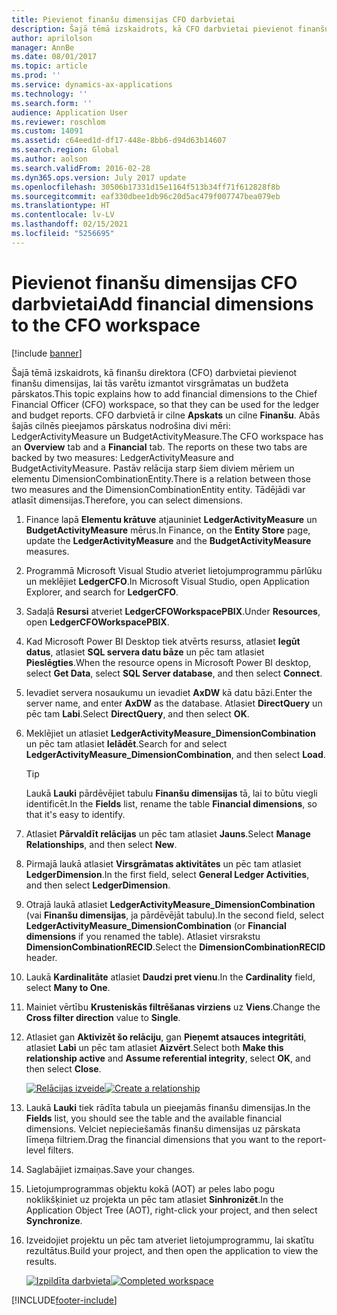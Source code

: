 ```yaml
---
title: Pievienot finanšu dimensijas CFO darbvietai
description: Šajā tēmā izskaidrots, kā CFO darbvietai pievienot finanšu dimensijas, lai tās varētu izmantot virsgrāmatas un budžeta pārskatos.
author: aprilolson
manager: AnnBe
ms.date: 08/01/2017
ms.topic: article
ms.prod: ''
ms.service: dynamics-ax-applications
ms.technology: ''
ms.search.form: ''
audience: Application User
ms.reviewer: roschlom
ms.custom: 14091
ms.assetid: c64eed1d-df17-448e-8bb6-d94d63b14607
ms.search.region: Global
ms.author: aolson
ms.search.validFrom: 2016-02-28
ms.dyn365.ops.version: July 2017 update
ms.openlocfilehash: 30506b17331d15e1164f513b34ff71f612828f8b
ms.sourcegitcommit: eaf330dbee1db96c20d5ac479f007747bea079eb
ms.translationtype: HT
ms.contentlocale: lv-LV
ms.lasthandoff: 02/15/2021
ms.locfileid: "5256695"
---
```

# <a name="add-financial-dimensions-to-the-cfo-workspace"></a><span data-ttu-id="6c14a-103">Pievienot finanšu dimensijas CFO darbvietai</span><span class="sxs-lookup"><span data-stu-id="6c14a-103">Add financial dimensions to the CFO workspace</span></span>

[!include [banner](../includes/banner.md)]

<span data-ttu-id="6c14a-104">Šajā tēmā izskaidrots, kā finanšu direktora (CFO) darbvietai pievienot finanšu dimensijas, lai tās varētu izmantot virsgrāmatas un budžeta pārskatos.</span><span class="sxs-lookup"><span data-stu-id="6c14a-104">This topic explains how to add financial dimensions to the Chief Financial Officer (CFO) workspace, so that they can be used for the ledger and budget reports.</span></span> <span data-ttu-id="6c14a-105">CFO darbvietā ir cilne **Apskats** un cilne **Finanšu**. Abās šajās cilnēs pieejamos pārskatus nodrošina divi mēri: LedgerActivityMeasure un BudgetActivityMeasure.</span><span class="sxs-lookup"><span data-stu-id="6c14a-105">The CFO workspace has an **Overview** tab and a **Financial** tab. The reports on these two tabs are backed by two measures: LedgerActivityMeasure and BudgetActivityMeasure.</span></span> <span data-ttu-id="6c14a-106">Pastāv relācija starp šiem diviem mēriem un elementu DimensionCombinationEntity.</span><span class="sxs-lookup"><span data-stu-id="6c14a-106">There is a relation between those two measures and the DimensionCombinationEntity entity.</span></span> <span data-ttu-id="6c14a-107">Tādējādi var atlasīt dimensijas.</span><span class="sxs-lookup"><span data-stu-id="6c14a-107">Therefore, you can select dimensions.</span></span>

1. <span data-ttu-id="6c14a-108">Finance lapā **Elementu krātuve** atjauniniet **LedgerActivityMeasure** un **BudgetActivityMeasure** mērus.</span><span class="sxs-lookup"><span data-stu-id="6c14a-108">In Finance, on the **Entity Store** page, update the **LedgerActivityMeasure** and the **BudgetActivityMeasure** measures.</span></span>
2. <span data-ttu-id="6c14a-109">Programmā Microsoft Visual Studio atveriet lietojumprogrammu pārlūku un meklējiet **LedgerCFO**.</span><span class="sxs-lookup"><span data-stu-id="6c14a-109">In Microsoft Visual Studio, open Application Explorer, and search for **LedgerCFO**.</span></span>
3. <span data-ttu-id="6c14a-110">Sadaļā **Resursi** atveriet **LedgerCFOWorkspacePBIX**.</span><span class="sxs-lookup"><span data-stu-id="6c14a-110">Under **Resources**, open **LedgerCFOWorkspacePBIX**.</span></span>
4. <span data-ttu-id="6c14a-111">Kad Microsoft Power BI Desktop tiek atvērts resurss, atlasiet **Iegūt datus**, atlasiet **SQL servera datu bāze** un pēc tam atlasiet **Pieslēgties**.</span><span class="sxs-lookup"><span data-stu-id="6c14a-111">When the resource opens in Microsoft Power BI desktop, select **Get Data**, select **SQL Server database**, and then select **Connect**.</span></span>
5. <span data-ttu-id="6c14a-112">Ievadiet servera nosaukumu un ievadiet **AxDW** kā datu bāzi.</span><span class="sxs-lookup"><span data-stu-id="6c14a-112">Enter the server name, and enter **AxDW** as the database.</span></span> <span data-ttu-id="6c14a-113">Atlasiet **DirectQuery** un pēc tam **Labi**.</span><span class="sxs-lookup"><span data-stu-id="6c14a-113">Select **DirectQuery**, and then select **OK**.</span></span>
6. <span data-ttu-id="6c14a-114">Meklējiet un atlasiet **LedgerActivityMeasure\_DimensionCombination** un pēc tam atlasiet **Ielādēt**.</span><span class="sxs-lookup"><span data-stu-id="6c14a-114">Search for and select **LedgerActivityMeasure\_DimensionCombination**, and then select **Load**.</span></span>

    > [!TIP]
    > <span data-ttu-id="6c14a-115">Laukā **Lauki** pārdēvējiet tabulu **Finanšu dimensijas** tā, lai to būtu viegli identificēt.</span><span class="sxs-lookup"><span data-stu-id="6c14a-115">In the **Fields** list, rename the table **Financial dimensions**, so that it's easy to identify.</span></span>

7. <span data-ttu-id="6c14a-116">Atlasiet **Pārvaldīt relācijas** un pēc tam atlasiet **Jauns**.</span><span class="sxs-lookup"><span data-stu-id="6c14a-116">Select **Manage Relationships**, and then select **New**.</span></span>
8. <span data-ttu-id="6c14a-117">Pirmajā laukā atlasiet **Virsgrāmatas aktivitātes** un pēc tam atlasiet **LedgerDimension**.</span><span class="sxs-lookup"><span data-stu-id="6c14a-117">In the first field, select **General Ledger Activities**, and then select **LedgerDimension**.</span></span>
9. <span data-ttu-id="6c14a-118">Otrajā laukā atlasiet **LedgerActivityMeasure\_DimensionCombination** (vai **Finanšu dimensijas**, ja pārdēvējāt tabulu).</span><span class="sxs-lookup"><span data-stu-id="6c14a-118">In the second field, select **LedgerActivityMeasure\_DimensionCombination** (or **Financial dimensions** if you renamed the table).</span></span> <span data-ttu-id="6c14a-119">Atlasiet virsrakstu **DimensionCombinationRECID**.</span><span class="sxs-lookup"><span data-stu-id="6c14a-119">Select the  **DimensionCombinationRECID** header.</span></span>
10. <span data-ttu-id="6c14a-120">Laukā **Kardinalitāte** atlasiet **Daudzi pret vienu**.</span><span class="sxs-lookup"><span data-stu-id="6c14a-120">In the **Cardinality** field, select **Many to One**.</span></span>
11. <span data-ttu-id="6c14a-121">Mainiet vērtību **Krusteniskās filtrēšanas virziens** uz **Viens**.</span><span class="sxs-lookup"><span data-stu-id="6c14a-121">Change the **Cross filter direction** value to **Single**.</span></span>
12. <span data-ttu-id="6c14a-122">Atlasiet gan **Aktivizēt šo relāciju**, gan **Pieņemt atsauces integritāti**, atlasiet **Labi** un pēc tam atlasiet **Aizvērt**.</span><span class="sxs-lookup"><span data-stu-id="6c14a-122">Select both **Make this relationship active** and **Assume referential integrity**, select **OK**, and then select **Close**.</span></span>

    <span data-ttu-id="6c14a-123">[![Relācijas izveide](./media/Create-relationship.png)](./media/Create-relationship.png)</span><span class="sxs-lookup"><span data-stu-id="6c14a-123">[![Create a relationship](./media/Create-relationship.png)](./media/Create-relationship.png)</span></span>

13. <span data-ttu-id="6c14a-124">Laukā **Lauki** tiek rādīta tabula un pieejamās finanšu dimensijas.</span><span class="sxs-lookup"><span data-stu-id="6c14a-124">In the **Fields** list, you should see the table and the available financial dimensions.</span></span> <span data-ttu-id="6c14a-125">Velciet nepieciešamās finanšu dimensijas uz pārskata līmeņa filtriem.</span><span class="sxs-lookup"><span data-stu-id="6c14a-125">Drag the financial dimensions that you want to the report-level filters.</span></span>
14. <span data-ttu-id="6c14a-126">Saglabājiet izmaiņas.</span><span class="sxs-lookup"><span data-stu-id="6c14a-126">Save your changes.</span></span>
15. <span data-ttu-id="6c14a-127">Lietojumprogrammas objektu kokā (AOT) ar peles labo pogu noklikšķiniet uz projekta un pēc tam atlasiet **Sinhronizēt**.</span><span class="sxs-lookup"><span data-stu-id="6c14a-127">In the Application Object Tree (AOT), right-click your project, and then select **Synchronize**.</span></span>
16. <span data-ttu-id="6c14a-128">Izveidojiet projektu un pēc tam atveriet lietojumprogrammu, lai skatītu rezultātus.</span><span class="sxs-lookup"><span data-stu-id="6c14a-128">Build your project, and then open the application to view the results.</span></span>

    <span data-ttu-id="6c14a-129">[![Izpildīta darbvieta](./media/workspace.png)](./media/workspace.png)</span><span class="sxs-lookup"><span data-stu-id="6c14a-129">[![Completed workspace](./media/workspace.png)](./media/workspace.png)</span></span>


[!INCLUDE[footer-include](../../includes/footer-banner.md)]